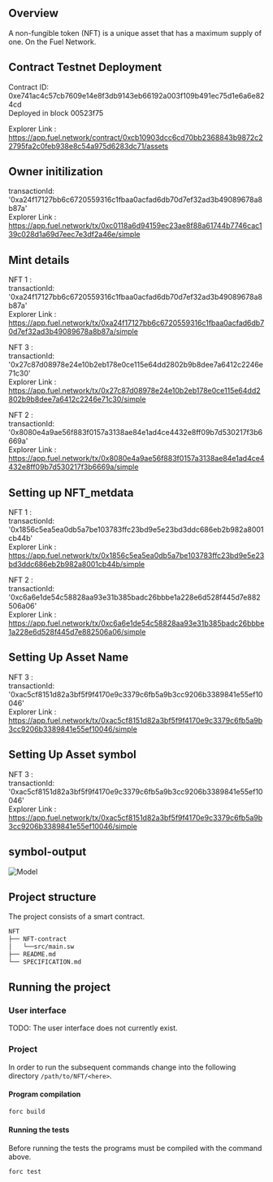 ## Overview
A non-fungible token (NFT) is a unique asset that has a maximum supply of one. On the Fuel Network.

## Contract Testnet Deployment 

Contract ID: 0xe741ac4c57cb7609e14e8f3db9143eb66192a003f109b491ec75d1e6a6e824cd<br />
Deployed in block 00523f75 <br />

Explorer Link : https://app.fuel.network/contract/0xcb10903dcc6cd70bb2368843b9872c22795fa2c0feb938e8c54a975d6283dc71/assets


## Owner initilization

transactionId: '0xa24f17127bb6c6720559316c1fbaa0acfad6db70d7ef32ad3b49089678a8b87a'<br />
Explorer Link : https://app.fuel.network/tx/0xc0118a6d94159ec23ae8f88a61744b7746cac139c028d1a69d7eec7e3df2a46e/simple

## Mint details 

NFT 1 : <br />
transactionId: '0xa24f17127bb6c6720559316c1fbaa0acfad6db70d7ef32ad3b49089678a8b87a'<br />
Explorer Link : https://app.fuel.network/tx/0xa24f17127bb6c6720559316c1fbaa0acfad6db70d7ef32ad3b49089678a8b87a/simple

NFT 3 :<br />
transactionId: '0x27c87d08978e24e10b2eb178e0ce115e64dd2802b9b8dee7a6412c2246e71c30'<br />
Explorer Link : https://app.fuel.network/tx/0x27c87d08978e24e10b2eb178e0ce115e64dd2802b9b8dee7a6412c2246e71c30/simple


NFT 2 :<br />
transactionId: '0x8080e4a9ae56f883f0157a3138ae84e1ad4ce4432e8ff09b7d530217f3b6669a'<br />
Explorer Link : https://app.fuel.network/tx/0x8080e4a9ae56f883f0157a3138ae84e1ad4ce4432e8ff09b7d530217f3b6669a/simple


## Setting up NFT_metdata 
NFT 1 :<br />
transactionId: '0x1856c5ea5ea0db5a7be103783ffc23bd9e5e23bd3ddc686eb2b982a8001cb44b'<br />
Explorer Link : https://app.fuel.network/tx/0x1856c5ea5ea0db5a7be103783ffc23bd9e5e23bd3ddc686eb2b982a8001cb44b/simple


NFT 2 :<br />
transactionId: '0xc6a6e1de54c58828aa93e31b385badc26bbbe1a228e6d528f445d7e882506a06'<br />
Explorer Link : https://app.fuel.network/tx/0xc6a6e1de54c58828aa93e31b385badc26bbbe1a228e6d528f445d7e882506a06/simple


## Setting Up Asset Name 
NFT 3 : <br />
transactionId: '0xac5cf8151d82a3bf5f9f4170e9c3379c6fb5a9b3cc9206b3389841e55ef10046'<br />
Explorer Link : https://app.fuel.network/tx/0xac5cf8151d82a3bf5f9f4170e9c3379c6fb5a9b3cc9206b3389841e55ef10046/simple

## Setting Up Asset symbol 
NFT 3 : <br />
transactionId: '0xac5cf8151d82a3bf5f9f4170e9c3379c6fb5a9b3cc9206b3389841e55ef10046'<br />
Explorer Link : https://app.fuel.network/tx/0xac5cf8151d82a3bf5f9f4170e9c3379c6fb5a9b3cc9206b3389841e55ef10046/simple

## symbol-output
![Model](Sway-NFT/Backend/output/getMetdata.png)

## Project structure

The project consists of a smart contract.

<!--Only show most important files e.g. script to run, build etc.-->

```sh
NFT
├── NFT-contract
│   └──src/main.sw
├── README.md
└── SPECIFICATION.md
```

## Running the project

### User interface

TODO: The user interface does not currently exist.

### Project

In order to run the subsequent commands change into the following directory `/path/to/NFT/<here>`.

#### Program compilation

```bash
forc build
```

#### Running the tests

Before running the tests the programs must be compiled with the command above.

```bash
forc test 
```
